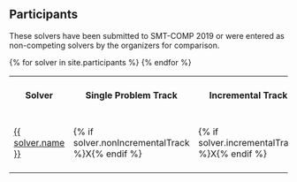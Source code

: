 ## Participants

These solvers have been submitted to SMT-COMP 2019 or were entered as
non-competing solvers by the organizers for comparison.

<table>
    <tr>
        <th>Solver</th>
        <th>Single Problem Track</th>
        <th>Incremental Track</th>
        <th>Unsat-Core Track</th>
        <th>Preliminary Version Solver ID</th>
        <th>Final Version Solver ID</th>
        <th>Seed</th>
        <th>System Description</th>
        <th>Contact</th>
    </tr>
    {% for solver in site.participants %}
    <tr>
        <td><a href="{{ solver.url }}">{{ solver.name }}</a></td>
        <td>{% if solver.nonIncrementalTrack %}X{% endif %}</td>
        <td>{% if solver.incrementalTrack %}X{% endif %}</td>
        <td>{% if solver.unsatCoreTrack %}X{% endif %}</td>
        <td>{{ solver.preliminaryID }}</td>
        <td>{{ solver.finalID }}</td>
        <td>{{ solver.seed }}</td>
        <td><a href="{{ solver.sysDescUrl }}">{{ solver.sysDescName }}</a></td>
        <td>{{ solver.contactName }} <a href="mailto:{{ solver.contactEmail }}"> ({{ solver.contactEmail }})</a></td>
    </tr>
    {% endfor %}
</table>
